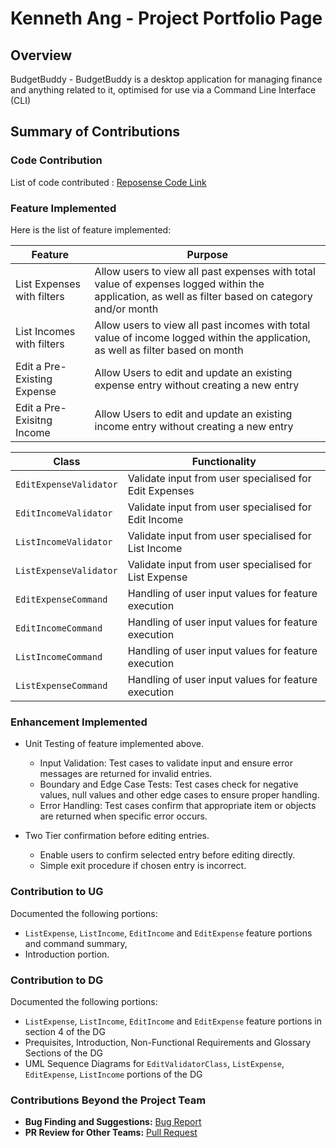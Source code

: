 # Kenneth Ang - Project Portfolio Page

## Overview
BudgetBuddy - BudgetBuddy is a desktop application for managing finance and anything related to it, optimised for
use via a Command Line Interface (CLI)

## Summary of Contributions

### Code Contribution
List of code contributed : [Reposense Code Link](https://nus-cs2113-ay2425s1.github.io/tp-dashboard/?search=w10-1&sort=groupTitle&sortWithin=title&timeframe=commit&mergegroup=&groupSelect=groupByRepos&breakdown=true&checkedFileTypes=docs~functional-code~test-code~other&since=2024-09-20&tabOpen=true&tabType=authorship&tabAuthor=Chinorea&tabRepo=AY2425S1-CS2113-W10-1%2Ftp%5Bmaster%5D&authorshipIsMergeGroup=false&authorshipFileTypes=docs~functional-code~test-code&authorshipIsBinaryFileTypeChecked=false&authorshipIsIgnoredFilesChecked=false)

### Feature Implemented
Here is the list of feature implemented:

| Feature                     | Purpose                                                                                                                                            | 
|-----------------------------|----------------------------------------------------------------------------------------------------------------------------------------------------|
| List Expenses with filters  | Allow users to view all past expenses with total value of expenses logged within the application, as well as filter based on category and/or month |
| List Incomes with filters   | Allow users to view all past incomes with total value of income logged within the application, as well as filter based on month                    | 
| Edit a Pre-Existing Expense | Allow Users to edit and update an existing expense entry without creating a new entry                                                              |
| Edit a Pre-Exisitng Income  | Allow Users to edit and update an existing income entry without creating a new entry                                                               |

| Class                  | Functionality                                          | 
|------------------------|--------------------------------------------------------|
| `EditExpenseValidator` | Validate input from user specialised for Edit Expenses |
| `EditIncomeValidator`  | Validate input from user specialised for Edit Income   |  
| `ListIncomeValidator`  | Validate input from user specialised for List Income   |
| `ListExpenseValidator` | Validate input from user specialised for List Expense  |
| `EditExpenseCommand`   | Handling of user input values for feature execution    |
| `EditIncomeCommand`    | Handling of user input values for feature execution   |
| `ListIncomeCommand`    | Handling of user input values for feature execution   |
| `ListExpenseCommand`   | Handling of user input values for feature execution   |

### Enhancement Implemented
* Unit Testing of feature implemented above.
  * Input Validation: Test cases to validate input and ensure error messages are returned for invalid entries.
  * Boundary and Edge Case Tests: Test cases check for negative values, null values and other edge cases to ensure proper handling.
  * Error Handling: Test cases confirm that appropriate item or objects are returned when specific error occurs.

* Two Tier confirmation before editing entries.
  * Enable users to confirm selected entry before editing directly.
  * Simple exit procedure if chosen entry is incorrect.

### Contribution to UG
Documented the following portions:
* `ListExpense`, `ListIncome`, `EditIncome` and `EditExpense` feature portions and command summary,
* Introduction portion.


### Contribution to DG
Documented the following portions:
* `ListExpense`, `ListIncome`, `EditIncome` and `EditExpense` feature portions in section 4 of the DG
* Prequisites, Introduction, Non-Functional Requirements and Glossary Sections of the DG
* UML Sequence Diagrams for `EditValidatorClass`, `ListExpense`, `EditExpense`, `ListIncome` portions of the DG


### Contributions Beyond the Project Team
- **Bug Finding and Suggestions:** [Bug Report](https://github.com/Chinorea/ped/issues)
- **PR Review for Other Teams:** [Pull Request](https://github.com/nus-cs2113-AY2425S1/tp/pull/8/files/b0d61ae8c3b68a0ae2ce7bd0584483847eb39b8d#r1821762776)
